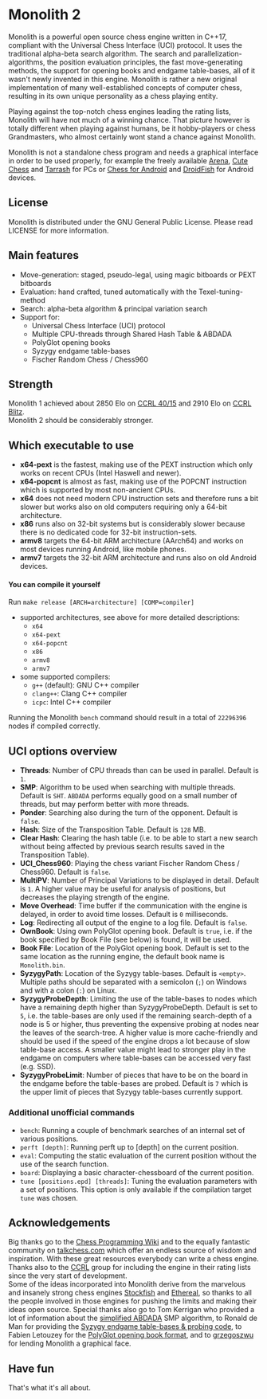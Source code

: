 # Monolith 2

Monolith is a powerful open source chess engine written in C++17, compliant with the Universal Chess Interface (UCI) protocol.
It uses the traditional alpha-beta search algorithm. The search and parallelization-algorithms, the position evaluation principles,
the fast move-generating methods, the support for opening books and endgame table-bases, all of it wasn't newly invented in this engine.
Monolith is rather a new original implementation of many well-established concepts of computer chess, resulting in its own unique personality as a chess playing entity.

Playing against the top-notch chess engines leading the rating lists, Monolith will have not much of a winning chance. That picture however is totally different when playing against humans, be it hobby-players or chess Grandmasters, who almost certainly wont stand a chance against Monolith.

Monolith is not a standalone chess program and needs a graphical interface in order to be used properly, for example the freely available [Arena](http://www.playwitharena.de), [Cute Chess](https://github.com/cutechess/cutechess) and [Tarrash](https://www.triplehappy.com) for PCs or [Chess for Android](https://play.google.com/store/apps/details?id=com.google.android.chess) and [DroidFish](https://play.google.com/store/apps/details?id=org.petero.droidfish) for Android devices.


## License
Monolith is distributed under the GNU General Public License.
Please read LICENSE for more information.


## Main features
- Move-generation: staged, pseudo-legal, using magic bitboards or PEXT bitboards
- Evaluation: hand crafted, tuned automatically with the Texel-tuning-method
- Search: alpha-beta algorithm & principal variation search
- Support for:
  - Universal Chess Interface (UCI) protocol
  - Multiple CPU-threads through Shared Hash Table & ABDADA
  - PolyGlot opening books
  - Syzygy endgame table-bases
  - Fischer Random Chess / Chess960


## Strength
Monolith 1 achieved about 2850 Elo on [CCRL 40/15](https://www.computerchess.org.uk/ccrl/4040/cgi/engine_details.cgi?print=Details&each_game=1&eng=Monolith%201.0%2064-bit%204CPU#Monolith_1_0_64-bit_4CPU) and 2910 Elo on [CCRL Blitz](https://www.computerchess.org.uk/ccrl/404/cgi/engine_details.cgi?print=Details&each_game=1&eng=Monolith%201.0%2064-bit%204CPU#Monolith_1_0_64-bit_4CPU).\
Monolith 2 should be considerably stronger.


## Which executable to use
- **x64-pext** is the fastest, making use of the PEXT instruction which only works on recent CPUs (Intel Haswell and newer).
- **x64-popcnt** is almost as fast, making use of the POPCNT instruction which is supported by most non-ancient CPUs.
- **x64** does not need modern CPU instruction sets and therefore runs a bit slower but works also on old computers requiring only a 64-bit architecture.
- **x86** runs also on 32-bit systems but is considerably slower because there is no dedicated code for 32-bit instruction-sets.
- **armv8** targets the 64-bit ARM architecture (AArch64) and works on most devices running Android, like mobile phones.
- **armv7** targets the 32-bit ARM architecture and runs also on old Android devices.


#### You can compile it yourself
Run ```make release [ARCH=architecture] [COMP=compiler]```
- supported architectures, see above for more detailed descriptions:
  - ```x64```
  - ```x64-pext```
  - ```x64-popcnt```
  - ```x86```
  - ```armv8```
  - ```armv7```
- some supported compilers:
  - ```g++``` (default): GNU C++ compiler
  - ```clang++```: Clang C++ compiler
  - ```icpc```: Intel C++ compiler

Running the Monolith ```bench``` command should result in a total of ```22296396``` nodes if compiled correctly.


## UCI options overview
- **Threads**: Number of CPU threads than can be used in parallel. Default is ```1```.
- **SMP**: Algorithm to be used when searching with multiple threads. Default is ```SHT```. ```ABDADA``` performs equally good on a small number of threads, but may perform better with more threads.
- **Ponder**: Searching also during the turn of the opponent. Default is ```false```.
- **Hash**: Size of the Transposition Table. Default is ```128``` MB.
- **Clear Hash**: Clearing the hash table (i.e. to be able to start a new search without being affected by previous search results saved in the Transposition Table).
- **UCI_Chess960**: Playing the chess variant Fischer Random Chess / Chess960. Default is ```false```.
- **MultiPV**: Number of Principal Variations to be displayed in detail. Default is ```1```. A higher value may be useful for analysis of positions, but decreases the playing strength of the engine.
- **Move Overhead**: Time buffer if the communication with the engine is delayed, in order to avoid time losses. Default is ```0``` milliseconds.
- **Log**: Redirecting all output of the engine to a log file. Default is ```false```.
- **OwnBook**: Using own PolyGlot opening book. Default is ```true```, i.e. if the book specified by Book File (see below) is found, it will be used.
- **Book File**: Location of the PolyGlot opening book. Default is set to the same location as the running engine, the default book name is ```Monolith.bin```.
- **SyzygyPath**: Location of the Syzygy table-bases. Default is ```<empty>```. Multiple paths should be separated with a semicolon (```;```) on Windows and with a colon (```:```) on Linux.
- **SyzygyProbeDepth**: Limiting the use of the table-bases to nodes which have a remaining depth higher than SyzygyProbeDepth. Default is set to ```5```, i.e. the table-bases are only used if the remaining search-depth of a node is 5 or higher, thus preventing the expensive probing at nodes near the leaves of the search-tree. A higher value is more cache-friendly and should be used if the speed of the engine drops a lot because of slow table-base access. A smaller value might lead to stronger play in the endgame on computers where table-bases can be accessed very fast (e.g. SSD).
- **SyzygyProbeLimit**: Number of pieces that have to be on the board in the endgame before the table-bases are probed. Default is ```7``` which is the upper limit of pieces that Syzygy table-bases currently support.


### Additional unofficial commands
- ```bench```: Running a couple of benchmark searches of an internal set of various positions.
- ```perft [depth]```: Running perft up to [depth] on the current position.
- ```eval```: Computing the static evaluation of the current position without the use of the search function.
- ```board```: Displaying a basic character-chessboard of the current position.
- ```tune [positions.epd] [threads]```: Tuning the evaluation parameters with a set of positions. This option is only available if the compilation target ```tune``` was chosen.


## Acknowledgements
Big thanks go to the [Chess Programming Wiki](https://www.chessprogramming.org) and to the equally fantastic community on [talkchess.com](http://www.talkchess.com) which offer an endless source of wisdom and inspiration. With these great resources everybody can write a chess engine. Thanks also to the [CCRL](http://www.computerchess.org.uk/ccrl) group for including the engine in their rating lists since the very start of development.\
Some of the ideas incorporated into Monolith derive from the marvelous and insanely strong chess engines [Stockfish](https://github.com/official-stockfish/Stockfish) and [Ethereal](https://github.com/AndyGrant/Ethereal), so thanks to all the people involved in those engines for pushing the limits and making their ideas open source. Special thanks also go to Tom Kerrigan who provided a lot of information about the [simplified ABDADA](http://www.tckerrigan.com/Chess/Parallel_Search/Simplified_ABDADA) SMP algorithm, to Ronald de Man for providing the [Syzygy endgame table-bases & probing code](https://github.com/syzygy1/tb), to Fabien Letouzey for the [PolyGlot opening book format](http://hgm.nubati.net/cgi-bin/gitweb.cgi?p=polyglot.git), and to [grzegoszwu](https://www.deviantart.com/grzegoszwu/art/Tulkas-battlecry-613671743) for lending Monolith a graphical face.


## Have fun
That's what it's all about.
